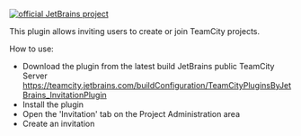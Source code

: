 [![official JetBrains project](http://jb.gg/badges/official-plastic.svg)](https://confluence.jetbrains.com/display/ALL/JetBrains+on+GitHub)

This plugin allows inviting users to create or join TeamCity projects.

How to use:
* Download the plugin from the latest build JetBrains public TeamCity Server https://teamcity.jetbrains.com/buildConfiguration/TeamCityPluginsByJetBrains_InvitationPlugin
* Install the plugin
* Open the 'Invitation' tab on the Project Administration area
* Create an invitation
